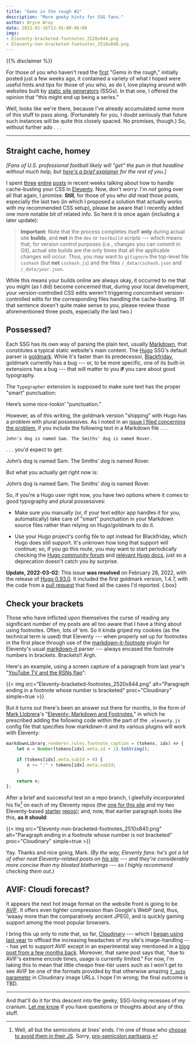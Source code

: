 ```yaml
---
title: "Gems in the rough #2"
description: "More geeky hints for SSG fans."
author: Bryce Wray
date: 2021-01-16T13:45:00-06:00
imgs:
- Eleventy-bracketed-footnotes_2520x844.png
- Eleventy-non-bracketed-footnotes_2510x840.png
---
```


{{% disclaimer %}}

For those of you who haven't read the [first](/posts/2020/12/gems-in-rough/) "Gems in the rough," initially posted just a few weeks ago, it contained a variety of what I hoped were useful hints and tips for those of you who, as do I, love playing around with websites built by [static site generators](https://jamstack.org/generators) (SSGs). In that one, I offered the opinion that "this might end up being a series."

Well, looks like we're there, because I've already accumulated some more of this stuff to pass along. (Fortunately for you, I doubt seriously that future such instances will be quite this closely spaced. No promises, though.) So, without further ado&nbsp;.&nbsp;.&nbsp;.

----

## Straight cache, homey

*[Fans of U.S. professional football likely will "get" the pun in that headline without much help, but [here's a brief explainer](https://www.urbandictionary.com/define.php?term=straight%20cash%2C%20homey) for the rest of you.]*

I spent [three](/posts/2020/11/using-postcss-cache-busting-eleventy/) [entire](/posts/2020/12/cache-busting-eleventy-take-two/) [posts](/posts/2020/12/hashing-out-cache-busting-fix-eleventy/) in recent weeks talking about how to handle cache-busting your CSS in [Eleventy](https://11ty.dev). Now, don't worry: I'm *not* going over all that again, I promise. **Still**, for those of you who *did* read those posts, especially the last two (in which I proposed a solution that actually works with my recommended CSS setup), please be aware that I recently added one more notable bit of related info. So here it is once again (including a later update):

> **Important**: Note that the process completes itself **only** during actual site **builds**, and **not** in the `dev` or `testbuild` scripts --- which means that, for version control purposes (*i.e.*, changes you can commit in Git), actual site builds are the only times that all the applicable changes will occur. Thus, you may want to `gitignore` the top-level file `csshash` (but **not** `csshash.js`) and the files `/_data/csshash.json` and `/_data/year.json`.

While this means your builds online are always okay, it occurred to me that you might (as I did) become concerned that, during your local development, your version-controlled CSS edits weren't triggering concomitant version-controlled edits for the corresponding files handling the cache-busting. (If that sentence doesn't quite make sense to you, please review those aforementioned three posts, especially the last two.)

## Possessed?

Each SSG has its own way of parsing the plain text, usually [Markdown](https://daringfireball.net/projects/markdown), that constitutes a typical static website's main content. The [Hugo](https://gohugo.io) SSG's default parser is [goldmark](https://github.com/yuin/goldmark). While it's faster than its predecessor, [Blackfriday](https://github.com/russross/blackfriday), goldmark currently has a bug --- or, to be more specific, one of its built-in extensions has a bug --- that will matter to you **if** you care about good typography.

The `Typographer` extension is supposed to make sure text has the proper "smart" punctuation:

<p class="punctuationExample">Here&rsquo;s some nice-lookin&rsquo; &ldquo;punctuation.&rdquo;</p>

However, as of this writing, the goldmark version "shipping" with Hugo has a problem with plural possessives. As I noted in an [issue I filed concerning the problem](https://github.com/yuin/goldmark/issues/180), if you include the following text in a Markdown file&nbsp;.&nbsp;.&nbsp;.

```md
John's dog is named Sam. The Smiths' dog is named Rover.
```

.&nbsp;.&nbsp;. you'd expect to get:

<p class="punctuationExample">John&rsquo;s dog is named Sam. The Smiths&rsquo; dog is named&nbsp;Rover.</p>

But what you actually get right now is:

<p class="punctuationExample">John&rsquo;s dog is named Sam. The Smiths&apos; dog is named&nbsp;Rover.</p>

So, if you're a Hugo user right now, you have two options where it comes to good typography and plural possessives:

- Make sure you manually (or, if your text editor app handles it for you, automatically) take care of "smart" punctuation in your Markdown source files rather than relying on Hugo/goldmark to do it.

- Use your Hugo project's config file to opt instead for Blackfriday, which Hugo does still support. It's unknown how long that support will continue; so, if you go this route, you may want to start periodically checking the [Hugo community forum](https://discourse.gohugo.io) and [relevant Hugo docs](https://gohugo.io/getting-started/configuration-markup), just so a deprecation doesn't catch you by surprise.

**Update, 2022-03-02**: This issue **was resolved** on February 28, 2022, with the release of [Hugo 0.93.0](https://github.com/gohugoio/hugo/releases/tag/v0.93.0). It included the first goldmark version, 1.4.7, with the code from a [pull request](https://github.com/yuin/goldmark/pull/280) that fixed all the cases I'd reported.
{.box}

## Check your brackets

Those who have inflicted upon themselves the curse of reading any significant number of my posts are all too aware that I have a thing about using footnotes. Often, lots of ’em. So it kinda griped my cookies (as the technical term is used) that Eleventy --- when properly set up for footnotes in the first place through use of the [markdown-it-footnote](https://github.com/markdown-it/markdown-it-footnote) plugin for Eleventy's usual [markdown-it](https://github.com/markdown-it/markdown-it) parser --- always encased the footnote numbers in brackets. Brackets!! Argh.

Here's an example, using a screen capture of a paragraph from last year's "[YouTube TV and the RSNs flap](/posts/2020/02/youtube-tv-rsns-flap/)":

{{< img src="Eleventy-bracketed-footnotes_2520x844.png" alt="Paragraph ending in a footnote whose number is bracketed" proc="Cloudinary" simple=true >}}

But it turns out there's been an answer out there for months, in the form of [Mark Llobrera](https://www.markllobrera.com)'s "[Eleventy: Markdown and Footnotes](https://www.markllobrera.com/posts/eleventy-markdown-and-footnotes/)," in which he prescribed adding the following code within the part of the `.eleventy.js` config file that specifies how markdown-it and its various plugins will work with Eleventy:

```js
markdownLibrary.renderer.rules.footnote_caption = (tokens, idx) => {
	let n = Number(tokens[idx].meta.id + 1).toString();

	if (tokens[idx].meta.subId > 0) {
		n += ":" + tokens[idx].meta.subId;
	}

	return n;
};
```

After a brief and successful test on a repo branch, I gleefully incorporated his fix[^semiColons] on each of my Eleventy repos (the [one for this site](https://github.com/brycewray/eleventy_solo) and my two Eleventy-based [starter](https://github.com/brycewray/eleventy_solo_starter) [repos](https://github.com/brycewray/eleventy_solo_starter_njk)); and, now, that earlier paragraph looks like this, **as it should**:

[^semiColons]: Well, all but the semicolons at lines’ ends. I'm one of those who [choose to avoid them in their JS](https://flaviocopes.com/javascript-automatic-semicolon-insertion/). Sorry, [pro-semicolon partisans](https://medium.com/better-programming/you-might-need-those-semicolons-in-your-javascript-after-all-b28154f93ea8).

{{< img src="Eleventy-non-bracketed-footnotes_2510x840.png" alt="Paragraph ending in a footnote whose number is not bracketed" proc="Cloudinary" simple=true >}}

Yay. Thanks and nice going, Mark. *(By the way, Eleventy fans: he's got a lot of other neat Eleventy-related posts on [his site](https://www.markllobrera.com) --- and they're considerably more concise than my bloated blatherings --- so I highly recommend checking them out.)*

## AVIF: Cloudi forecast?

It appears the next hot image format on the website front is going to be [AVIF](https://reachlightspeed.com/blog/using-the-new-high-performance-avif-image-format-on-the-web-today/). It offers even tighter compression than Google's WebP (and, thus, ’waaay more than the comparatively ancient JPEG), and is quickly gaining support among the most popular browsers.

I bring this up only to note that, so far, [Cloudinary](https://cloudinary.com) --- which I [began using last year](/posts/2020/07/transformed/) to offload the increasing headaches of my site's image-handling --- has yet to support AVIF except in an experimental way mentioned in a [blog post from a few months back](https://cloudinary.com/blog/image_formats_getting_it_right#next-gen). Moreover, that same post says that, "due to AVIF's extreme encode times, usage is currently limited." For now, I'm taking this to mean that little cheapo free-tier users such as I won't get to see AVIF be one of the formats provided by that otherwise amazing [`f_auto` parameter](https://cloudinary.com/documentation/image_transformations#automatic_format_selection_f_auto) in Cloudinary image URLs. I hope I'm wrong; the final outcome is TBD.

----

And that'll do it for this descent into the geeky, SSG-loving recesses of my cranium. [Let me know](/contact/) if you have questions or thoughts about any of this stuff.
